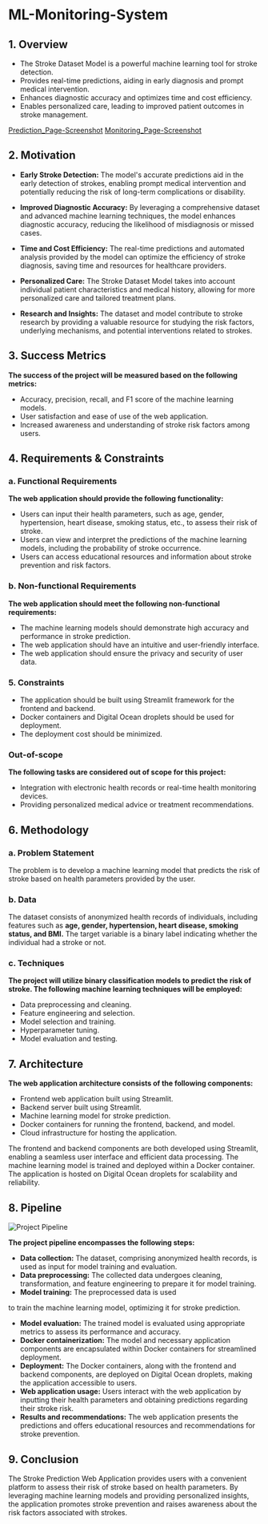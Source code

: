 # ML-Monitoring-System

## 1. Overview
- The Stroke Dataset Model is a powerful machine learning tool for stroke detection.
- Provides real-time predictions, aiding in early diagnosis and prompt medical intervention.
- Enhances diagnostic accuracy and optimizes time and cost efficiency.
- Enables personalized care, leading to improved patient outcomes in stroke management.

[Prediction_Page-Screenshot](assests/Prediction.png)
[Monitoring_Page-Screenshot](assests/Monitoring.png)

## 2. Motivation

- **Early Stroke Detection:** The model's accurate predictions aid in the early detection of strokes, enabling prompt medical intervention and potentially reducing the risk of long-term complications or disability.

- **Improved Diagnostic Accuracy:** By leveraging a comprehensive dataset and advanced machine learning techniques, the model enhances diagnostic accuracy, reducing the likelihood of misdiagnosis or missed cases.

- **Time and Cost Efficiency:** The real-time predictions and automated analysis provided by the model can optimize the efficiency of stroke diagnosis, saving time and resources for healthcare providers.

- **Personalized Care:** The Stroke Dataset Model takes into account individual patient characteristics and medical history, allowing for more personalized care and tailored treatment plans.

- **Research and Insights:** The dataset and model contribute to stroke research by providing a valuable resource for studying the risk factors, underlying mechanisms, and potential interventions related to strokes.

## 3. Success Metrics

**The success of the project will be measured based on the following metrics:**

- Accuracy, precision, recall, and F1 score of the machine learning models.
- User satisfaction and ease of use of the web application.
- Increased awareness and understanding of stroke risk factors among users.

## 4. Requirements & Constraints

### a. Functional Requirements

**The web application should provide the following functionality:**

- Users can input their health parameters, such as age, gender, hypertension, heart disease, smoking status, etc., to assess their risk of stroke.
- Users can view and interpret the predictions of the machine learning models, including the probability of stroke occurrence.
- Users can access educational resources and information about stroke prevention and risk factors.

### b. Non-functional Requirements

**The web application should meet the following non-functional requirements:**

- The machine learning models should demonstrate high accuracy and performance in stroke prediction.
- The web application should have an intuitive and user-friendly interface.
- The web application should ensure the privacy and security of user data.

### 5. Constraints

- The application should be built using Streamlit framework for the frontend and backend.
- Docker containers and Digital Ocean droplets should be used for deployment.
- The deployment cost should be minimized.

### Out-of-scope

**The following tasks are considered out of scope for this project:**

- Integration with electronic health records or real-time health monitoring devices.
- Providing personalized medical advice or treatment recommendations.

## 6. Methodology

### a. Problem Statement

The problem is to develop a machine learning model that predicts the risk of stroke based on health parameters provided by the user.

### b. Data

The dataset consists of anonymized health records of individuals, including features such as **age, gender, hypertension, heart disease, smoking status, and BMI.** The target variable is a binary label indicating whether the individual had a stroke or not.

### c. Techniques

**The project will utilize binary classification models to predict the risk of stroke. The following machine learning techniques will be employed:**

- Data preprocessing and cleaning.
- Feature engineering and selection.
- Model selection and training.
- Hyperparameter tuning.
- Model evaluation and testing.

## 7. Architecture

**The web application architecture consists of the following components:**

- Frontend web application built using Streamlit.
- Backend server built using Streamlit.
- Machine learning model for stroke prediction.
- Docker containers for running the frontend, backend, and model.
- Cloud infrastructure for hosting the application.

The frontend and backend components are both developed using Streamlit, enabling a seamless user interface and efficient data processing. The machine learning model is trained and deployed within a Docker container. The application is hosted on Digital Ocean droplets for scalability and reliability.

## 8. Pipeline

![Project Pipeline](pipeline.png)

**The project pipeline encompasses the following steps:**

- **Data collection:** The dataset, comprising anonymized health records, is used as input for model training and evaluation.
- **Data preprocessing:** The collected data undergoes cleaning, transformation, and feature engineering to prepare it for model training.
- **Model training:** The preprocessed data is used

 to train the machine learning model, optimizing it for stroke prediction.
- **Model evaluation:** The trained model is evaluated using appropriate metrics to assess its performance and accuracy.
- **Docker containerization:** The model and necessary application components are encapsulated within Docker containers for streamlined deployment.
- **Deployment:** The Docker containers, along with the frontend and backend components, are deployed on Digital Ocean droplets, making the application accessible to users.
- **Web application usage:** Users interact with the web application by inputting their health parameters and obtaining predictions regarding their stroke risk.
- **Results and recommendations:** The web application presents the predictions and offers educational resources and recommendations for stroke prevention.

## 9. Conclusion

The Stroke Prediction Web Application provides users with a convenient platform to assess their risk of stroke based on health parameters. By leveraging machine learning models and providing personalized insights, the application promotes stroke prevention and raises awareness about the risk factors associated with strokes.
